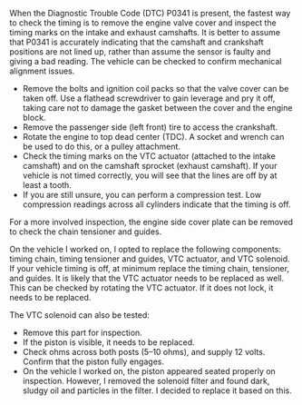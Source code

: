 When the Diagnostic Trouble Code (DTC) P0341 is present, the fastest way to check the timing is to remove the engine valve cover and inspect the timing marks on the intake and exhaust camshafts. It is better to assume that P0341 is accurately indicating that the camshaft and crankshaft positions are not lined up, rather than assume the sensor is faulty and giving a bad reading. The vehicle can be checked to confirm mechanical alignment issues.

- Remove the bolts and ignition coil packs so that the valve cover can be taken off. Use a flathead screwdriver to gain leverage and pry it off, taking care not to damage the gasket between the cover and the engine block.  
- Remove the passenger side (left front) tire to access the crankshaft.  
- Rotate the engine to top dead center (TDC). A socket and wrench can be used to do this, or a pulley attachment.  
- Check the timing marks on the VTC actuator (attached to the intake camshaft) and on the camshaft sprocket (exhaust camshaft). If your vehicle is not timed correctly, you will see that the lines are off by at least a tooth.  
- If you are still unsure, you can perform a compression test. Low compression readings across all cylinders indicate that the timing is off.
 

For a more involved inspection, the engine side cover plate can be removed to check the chain tensioner and guides.

On the vehicle I worked on, I opted to replace the following components: timing chain, timing tensioner and guides, VTC actuator, and VTC solenoid. If your vehicle timing is off, at minimum replace the timing chain, tensioner, and guides. It is likely that the VTC actuator needs to be replaced as well. This can be checked by rotating the VTC actuator. If it does not lock, it needs to be replaced.

The VTC solenoid can also be tested:

- Remove this part for inspection.  
- If the piston is visible, it needs to be replaced.  
- Check ohms across both posts (5–10 ohms), and supply 12 volts. Confirm that the piston fully engages.  
- On the vehicle I worked on, the piston appeared seated properly on inspection. However, I removed the solenoid filter and found dark, sludgy oil and particles in the filter. I decided to replace it based on this.
